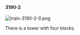 #### 3190-2
![train-3190-2-0.png](https://github.com/lil-lab/nlvr/raw/master/nlvr/train/images/24/train-3190-2-0.png "train-3190-2-0.png")

There is a tower with four blocks.